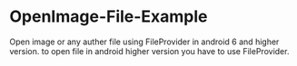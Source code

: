 # OpenImage-File-Example
Open image or any auther file using FileProvider in android 6 and higher version.
to open file in android higher version you have to use FileProvider.
